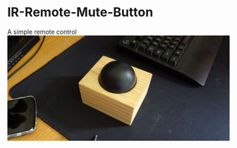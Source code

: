 # IR-Remote-Mute-Button
A simple remote control  
![IR Remote Mute Button](images/MuteMainSmall.jpg)
